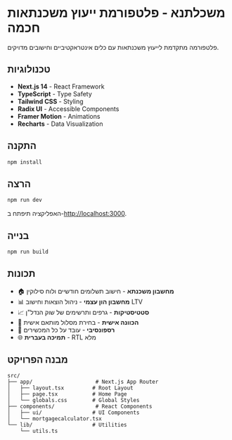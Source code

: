 # משכלתנא - פלטפורמת ייעוץ משכנתאות חכמה

פלטפורמה מתקדמת לייעוץ משכנתאות עם כלים אינטראקטיביים וחישובים מדויקים.

## טכנולוגיות

- **Next.js 14** - React Framework
- **TypeScript** - Type Safety
- **Tailwind CSS** - Styling
- **Radix UI** - Accessible Components
- **Framer Motion** - Animations
- **Recharts** - Data Visualization

## התקנה

```bash
npm install
```

## הרצה

```bash
npm run dev
```

האפליקציה תיפתח ב-[http://localhost:3000](http://localhost:3000).

## בנייה

```bash
npm run build
```

## תכונות

- 🏠 **מחשבון משכנתא** - חישוב תשלומים חודשיים ולוח סילוקין
- 📊 **מחשבון הון עצמי** - ניהול הוצאות וחישוב LTV
- 📈 **סטטיסטיקות** - גרפים ותרשימים של שוק הנדל"ן
- 🎯 **הכוונה אישית** - בחירת מסלול מותאם אישית
- 📱 **רספונסיבי** - עובד על כל המכשירים
- 🌐 **תמיכה בעברית** - RTL מלא

## מבנה הפרויקט

```
src/
├── app/                    # Next.js App Router
│   ├── layout.tsx         # Root Layout
│   ├── page.tsx           # Home Page
│   └── globals.css        # Global Styles
├── components/             # React Components
│   ├── ui/                # UI Components
│   └── mortgagecalculator.tsx
└── lib/                   # Utilities
    └── utils.ts
``` 